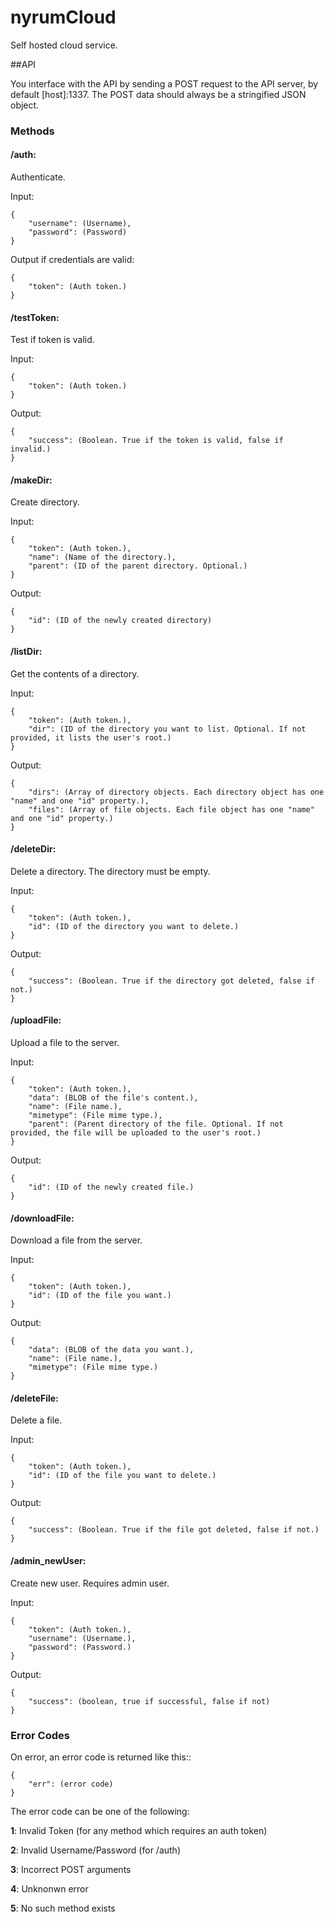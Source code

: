 nyrumCloud
==========

Self hosted cloud service.

##API

You interface with the API by sending a POST request to the API server, by default [host]:1337. The POST data should always be a stringified JSON object.

### Methods

#### **/auth**: 

Authenticate.

Input:

	{
		"username": (Username),
		"password": (Password)
	}

Output if credentials are valid:

	{
		"token": (Auth token.)
	}

#### **/testToken**:

Test if token is valid.

Input:

	{
		"token": (Auth token.)
	}

Output:

	{
		"success": (Boolean. True if the token is valid, false if invalid.)
	}

#### **/makeDir**:

Create directory.

Input:

	{
		"token": (Auth token.),
		"name": (Name of the directory.),
		"parent": (ID of the parent directory. Optional.)
	}

Output:

	{
		"id": (ID of the newly created directory)
	}

#### **/listDir**:

Get the contents of a directory.

Input:

	{
		"token": (Auth token.),
		"dir": (ID of the directory you want to list. Optional. If not provided, it lists the user's root.)
	}

Output:

	{
		"dirs": (Array of directory objects. Each directory object has one "name" and one "id" property.),
		"files": (Array of file objects. Each file object has one "name" and one "id" property.)
	}

#### **/deleteDir**:

Delete a directory. The directory must be empty.

Input:

	{
		"token": (Auth token.),
		"id": (ID of the directory you want to delete.)
	}

Output:

	{
		"success": (Boolean. True if the directory got deleted, false if not.)
	}

#### **/uploadFile**:

Upload a file to the server.

Input:

	{
		"token": (Auth token.),
		"data": (BLOB of the file's content.),
		"name": (File name.),
		"mimetype": (File mime type.),
		"parent": (Parent directory of the file. Optional. If not provided, the file will be uploaded to the user's root.)
	}

Output:

	{
		"id": (ID of the newly created file.)
	}

#### **/downloadFile**:

Download a file from the server.

Input:

	{
		"token": (Auth token.),
		"id": (ID of the file you want.)
	}

Output:

	{
		"data": (BLOB of the data you want.),
		"name": (File name.),
		"mimetype": (File mime type.)
	}

#### **/deleteFile**:

Delete a file.

Input:

	{
		"token": (Auth token.),
		"id": (ID of the file you want to delete.)
	}

Output:

	{
		"success": (Boolean. True if the file got deleted, false if not.)
	}

#### **/admin_newUser**:

Create new user. Requires admin user.

Input:

	{
		"token": (Auth token.),
		"username": (Username.),
		"password": (Password.)
	}

Output:

	{
		"success": (boolean, true if successful, false if not)
	}

### Error Codes

On error, an error code is returned like this::

	{
		"err": (error code)
	}

The error code can be one of the following:

**1**:
Invalid Token (for any method which requires an auth token)

**2**:
Invalid Username/Password (for /auth)

**3**:
Incorrect POST arguments

**4**:
Unknonwn error

**5**:
No such method exists
